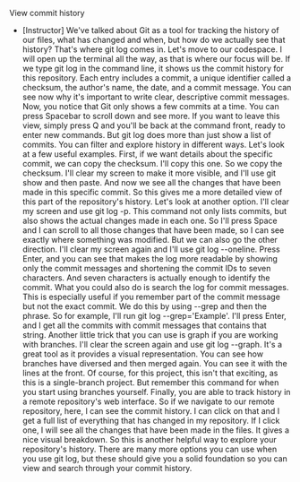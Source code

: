 View commit history
- [Instructor] We've talked about Git as a tool for tracking the history of our files, what has changed and when, but how do we actually see that history? That's where git log comes in. Let's move to our codespace. I will open up the terminal all the way, as that is where our focus will be. If we type git log in the command line, it shows us the commit history for this repository. Each entry includes a commit, a unique identifier called a checksum, the author's name, the date, and a commit message. You can see now why it's important to write clear, descriptive commit messages. Now, you notice that Git only shows a few commits at a time. You can press Spacebar to scroll down and see more. If you want to leave this view, simply press Q and you'll be back at the command front, ready to enter new commands. But git log does more than just show a list of commits. You can filter and explore history in different ways. Let's look at a few useful examples. First, if we want details about the specific commit, we can copy the checksum. I'll copy this one. So we copy the checksum. I'll clear my screen to make it more visible, and I'll use git show and then paste. And now we see all the changes that have been made in this specific commit. So this gives me a more detailed view of this part of the repository's history. Let's look at another option. I'll clear my screen and use git log -p. This command not only lists commits, but also shows the actual changes made in each one. So I'll press Space and I can scroll to all those changes that have been made, so I can see exactly where something was modified. But we can also go the other direction. I'll clear my screen again and I'll use git log --oneline. Press Enter, and you can see that makes the log more readable by showing only the commit messages and shortening the commit IDs to seven characters. And seven characters is actually enough to identify the commit. What you could also do is search the log for commit messages. This is especially useful if you remember part of the commit message but not the exact commit. We do this by using --grep and then the phrase. So for example, I'll run git log --grep='Example'. I'll press Enter, and I get all the commits with commit messages that contains that string. Another little trick that you can use is graph if you are working with branches. I'll clear the screen again and use git log --graph. It's a great tool as it provides a visual representation. You can see how branches have diversed and then merged again. You can see it with the lines at the front. Of course, for this project, this isn't that exciting, as this is a single-branch project. But remember this command for when you start using branches yourself. Finally, you are able to track history in a remote repository's web interface. So if we navigate to our remote repository, here, I can see the commit history. I can click on that and I get a full list of everything that has changed in my repository. If I click one, I will see all the changes that have been made in the files. It gives a nice visual breakdown. So this is another helpful way to explore your repository's history. There are many more options you can use when you use git log, but these should give you a solid foundation so you can view and search through your commit history.